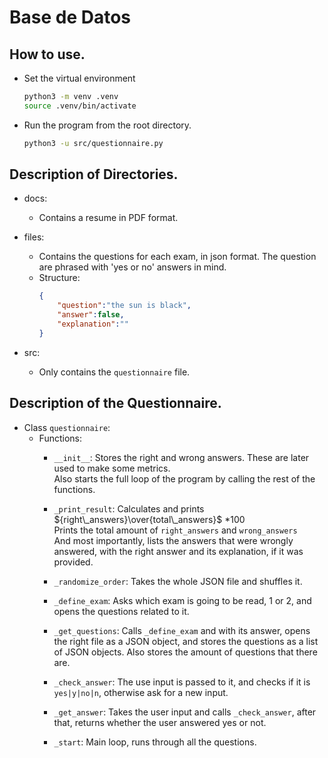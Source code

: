 # Base de Datos

## How to use.
- Set the virtual environment
    ```bash
    python3 -m venv .venv
    source .venv/bin/activate
    ```

- Run the program from the root directory.
    ```bash
    python3 -u src/questionnaire.py
    ```

## Description of Directories.
- docs:
    - Contains a resume in PDF format.

- files:
    - Contains the questions for each exam, in json format. The question are phrased with 'yes or no' answers in mind.
    - Structure:
        ```json
        {
            "question":"the sun is black",
            "answer":false,
            "explanation":""
        }        
        ```

- src:
    - Only contains the `questionnaire` file.

## Description of the Questionnaire.

- Class `questionnaire`:
    - Functions:
        - `__init__`: Stores the right and wrong answers. These are later used to make some metrics. \
        Also starts the full loop of the program by calling the rest of the functions.
        
        - `_print_result`: Calculates and prints ${right\_answers}\over{total\_answers}$ $* 100$ \
        Prints the total amount of `right_answers` and `wrong_answers` \
        And most importantly, lists the answers that were wrongly answered, with the right answer and its explanation, if it was provided.
        
        - `_randomize_order`: Takes the whole JSON file and shuffles it.
        
        - `_define_exam`: Asks which exam is going to be read, 1 or 2, and opens the questions related to it.

        - `_get_questions`: Calls `_define_exam` and with its answer, opens the right file as a JSON object, and stores the questions as a list of JSON objects. Also stores the amount of questions that there are.

        - `_check_answer`: The use input is passed to it, and checks if it is `yes|y|no|n`, otherwise ask for a new input.

        - `_get_answer`: Takes the user input and calls `_check_answer`, after that, returns whether the user answered yes or not.

        - `_start`: Main loop, runs through all the questions.


        
